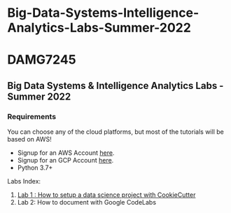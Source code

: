 # Big-Data-Systems-Intelligence-Analytics-Labs-Summer-2022

# DAMG7245
## Big Data Systems & Intelligence Analytics Labs - Summer 2022

### Requirements

You can choose any of the cloud platforms, but most of the tutorials will be based on AWS!
- Signup for an AWS Account [here](https://portal.aws.amazon.com/billing/signup#/start).
- Signup for an GCP Account [here](https://cloud.google.com/gcp?utm_source=google&utm_medium=cpc&utm_campaign=na-US-all-en-dr-bkws-all-all-trial-e-dr-1011347&utm_content=text-ad-none-any-DEV_c-CRE_491414383178-ADGP_Desk%20%7C%20BKWS%20-%20EXA%20%7C%20Txt%20~%20GCP%20~%20General_GCP-KWID_43700060017842318-aud-388092988201%3Akwd-527294293847&utm_term=KW_gcp%20account-ST_gcp%20account&gclid=EAIaIQobChMIjJOR5pXj9wIVA4jICh0bjwq9EAAYASAAEgJQBfD_BwE&gclsrc=aw.ds).
- Python 3.7+

Labs Index:
1) [Lab 1 : How to setup a data science project with CookieCutter](https://github.com/shahparth0007/Big-Data-Systems-Intelligence-Analytics-Labs-Summer-2022/tree/main/Lab1)
2) Lab 2: How to document with Google CodeLabs


